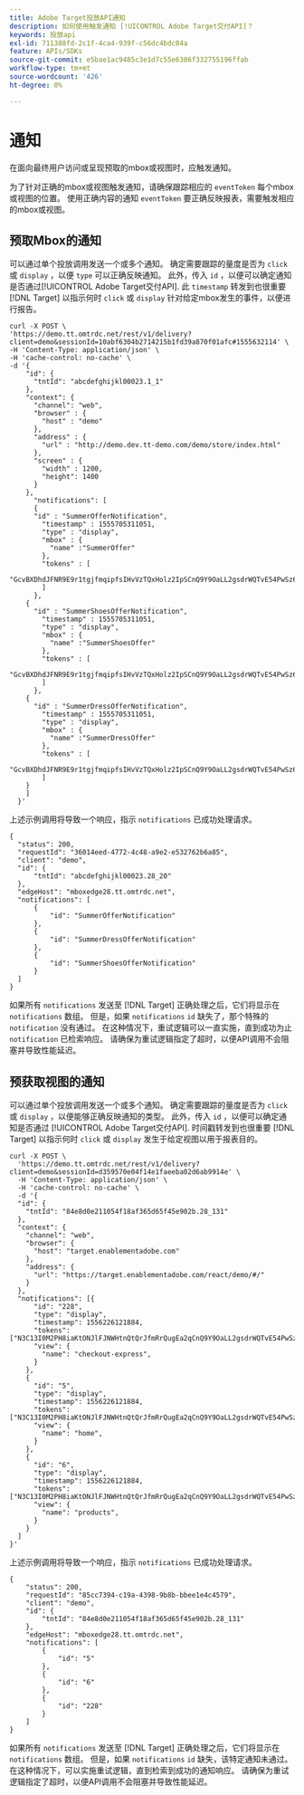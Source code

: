 ```yaml
---
title: Adobe Target投放API通知
description: 如何使用触发通知 [!UICONTROL Adobe Target交付API]？
keywords: 投放api
exl-id: 711388fd-2c1f-4ca4-939f-c56dc4bdc04a
feature: APIs/SDKs
source-git-commit: e5bae1ac9485c3e1d7c55e6386f332755196ffab
workflow-type: tm+mt
source-wordcount: '426'
ht-degree: 0%

---
```


# 通知

在面向最终用户访问或呈现预取的mbox或视图时，应触发通知。

为了针对正确的mbox或视图触发通知，请确保跟踪相应的 `eventToken` 每个mbox或视图的位置。 使用正确内容的通知 `eventToken` 要正确反映报表，需要触发相应的mbox或视图。

## 预取Mbox的通知

可以通过单个投放调用发送一个或多个通知。 确定需要跟踪的量度是否为 `click` 或 `display` ，以便 `type` 可以正确反映通知。 此外，传入 `id` ，以便可以确定通知是否通过[!UICONTROL  Adobe Target交付API]. 此 `timestamp` 转发到也很重要 [!DNL Target] 以指示何时 `click` 或 `display` 针对给定mbox发生的事件，以便进行报告。

```
curl -X POST \
'https://demo.tt.omtrdc.net/rest/v1/delivery?client=demo&sessionId=10abf6304b2714215b1fd39a870f01afc#1555632114' \
-H 'Content-Type: application/json' \
-H 'cache-control: no-cache' \
-d '{
    "id": {
      "tntId": "abcdefghijkl00023.1_1"
    },
    "context": {
      "channel": "web",
      "browser" : {
        "host" : "demo"
      },
      "address" : {
        "url" : "http://demo.dev.tt-demo.com/demo/store/index.html"
      },
      "screen" : {
        "width" : 1200,
        "height": 1400
      }
    },
      "notifications": [
      {
      "id" : "SummerOfferNotification",
        "timestamp" : 1555705311051,
        "type" : "display",
        "mbox" : {
          "name" :"SummerOffer"   
        },
        "tokens" : [
          "GcvBXDhdJFNR9E9r1tgjfmqipfsIHvVzTQxHolz2IpSCnQ9Y9OaLL2gsdrWQTvE54PwSz67rmXWmSnkXpSSS2Q"
        ]
      },
    {
      "id" : "SummerShoesOfferNotification",
        "timestamp" : 1555705311051,
        "type" : "display",
        "mbox" : {
          "name" :"SummerShoesOffer"   
        },
        "tokens" : [
          "GcvBXDhdJFNR9E9r1tgjfmqipfsIHvVzTQxHolz2IpSCnQ9Y9OaLL2gsdrWQTvE54PwSz67rmXWmSnkXpSSS2Q"
        ]
      },
    {
      "id" : "SummerDressOfferNotification",
        "timestamp" : 1555705311051,
        "type" : "display",
        "mbox" : {
          "name" :"SummerDressOffer"   
        },
        "tokens" : [
          "GcvBXDhdJFNR9E9r1tgjfmqipfsIHvVzTQxHolz2IpSCnQ9Y9OaLL2gsdrWQTvE54PwSz67rmXWmSnkXpSSS2Q"
        ]
    } 
    ]
  }'
```

上述示例调用将导致一个响应，指示 `notifications` 已成功处理请求。

```
{
  "status": 200,
  "requestId": "36014eed-4772-4c48-a9e2-e532762b6a85",
  "client": "demo",
  "id": {
      "tntId": "abcdefghijkl00023.28_20"
  },
  "edgeHost": "mboxedge28.tt.omtrdc.net",
  "notifications": [
      {
          "id": "SummerOfferNotification"
      },
      {
          "id": "SummerDressOfferNotification"
      },
      {
          "id": "SummerShoesOfferNotification"
      }
  ]
}
```

如果所有 `notifications` 发送至 [!DNL Target] 正确处理之后，它们将显示在 `notifications` 数组。 但是，如果 `notifications` `id` 缺失了，那个特殊的 `notification` 没有通过。 在这种情况下，重试逻辑可以一直实施，直到成功为止 `notification` 已检索响应。 请确保为重试逻辑指定了超时，以便API调用不会阻塞并导致性能延迟。

## 预获取视图的通知

可以通过单个投放调用发送一个或多个通知。 确定需要跟踪的量度是否为 `click` 或 `display` ，以便能够正确反映通知的类型。 此外，传入 `id` ，以便可以确定通知是否通过 [!UICONTROL Adobe Target交付API]. 时间戳转发到也很重要 [!DNL Target] 以指示何时 `click` 或 `display` 发生于给定视图以用于报表目的。

```
curl -X POST \
  'https://demo.tt.omtrdc.net/rest/v1/delivery?client=demo&sessionId=d359570e04f14e1faeeba02d6ab9914e' \
  -H 'Content-Type: application/json' \
  -H 'cache-control: no-cache' \
  -d '{
  "id": {
    "tntId": "84e8d0e211054f18af365d65f45e902b.28_131"
  },
  "context": {
    "channel": "web",
    "browser": {
      "host": "target.enablementadobe.com"
    },
    "address": {
      "url": "https://target.enablementadobe.com/react/demo/#/"
    }
  },
  "notifications": [{
      "id": "228",
      "type": "display",
      "timestamp": 1556226121884,
      "tokens": ["N3C13I0M2PH8iaKtONJlFJNWHtnQtQrJfmRrQugEa2qCnQ9Y9OaLL2gsdrWQTvE54PwSz67rmXWmSnkXpSSS2Q=="],
      "view": {
        "name": "checkout-express",
      }
    },
    {
      "id": "5",
      "type": "display",
      "timestamp": 1556226121884,
      "tokens": ["N3C13I0M2PH8iaKtONJlFJNWHtnQtQrJfmRrQugEa2qCnQ9Y9OaLL2gsdrWQTvE54PwSz67rmXWmSnkXpSSS2Q=="],
      "view": {
        "name": "home",
      }
    },
    {
      "id": "6",
      "type": "display",
      "timestamp": 1556226121884,
      "tokens": ["N3C13I0M2PH8iaKtONJlFJNWHtnQtQrJfmRrQugEa2qCnQ9Y9OaLL2gsdrWQTvE54PwSz67rmXWmSnkXpSSS2Q=="],
      "view": {
        "name": "products",
      }
    }
  ]
}'
```

上述示例调用将导致一个响应，指示 `notifications` 已成功处理请求。

```
{
    "status": 200,
    "requestId": "85cc7394-c19a-4398-9b8b-bbee1e4c4579",
    "client": "demo",
    "id": {
        "tntId": "84e8d0e211054f18af365d65f45e902b.28_131"
    },
    "edgeHost": "mboxedge28.tt.omtrdc.net",
    "notifications": [
        {
            "id": "5"
        },
        {
            "id": "6"
        },
        {
            "id": "228"
        }
    ]
}
```

如果所有 `notifications` 发送至  [!DNL Target] 正确处理之后，它们将显示在 `notifications` 数组。 但是，如果 `notifications` `id` 缺失，该特定通知未通过。 在这种情况下，可以实施重试逻辑，直到检索到成功的通知响应。 请确保为重试逻辑指定了超时，以便API调用不会阻塞并导致性能延迟。
